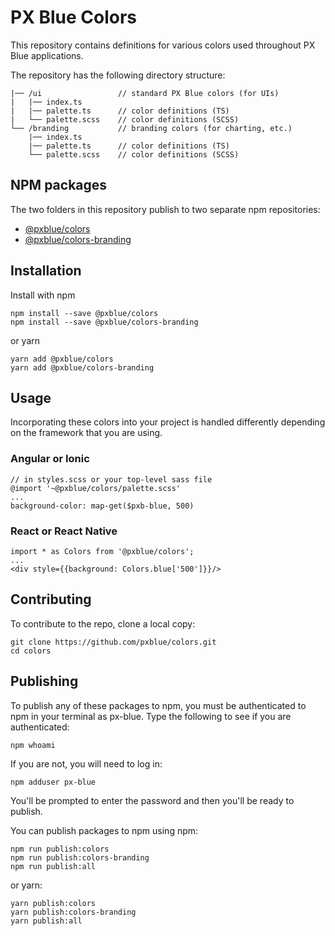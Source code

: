 # PX Blue Colors

This repository contains definitions for various colors used throughout PX Blue applications. 

The repository has the following directory structure:

```
|── /ui                 // standard PX Blue colors (for UIs)
|   |── index.ts                            
|   |── palette.ts      // color definitions (TS)
|   └── palette.scss    // color definitions (SCSS)
└── /branding           // branding colors (for charting, etc.)
    |── index.ts                            
    |── palette.ts      // color definitions (TS)
    └── palette.scss    // color definitions (SCSS)
```

## NPM packages
The two folders in this repository publish to two separate npm repositories: 
* [@pxblue/colors](https://www.npmjs.com/package/@pxblue/colors)
* [@pxblue/colors-branding](https://www.npmjs.com/package/@pxblue/colors-branding)

## Installation
Install with npm
```
npm install --save @pxblue/colors
npm install --save @pxblue/colors-branding
```
or yarn
```
yarn add @pxblue/colors
yarn add @pxblue/colors-branding
```

## Usage
Incorporating these colors into your project is handled differently depending on the framework that you are using.

### Angular or Ionic
```
// in styles.scss or your top-level sass file
@import '~@pxblue/colors/palette.scss'
...
background-color: map-get($pxb-blue, 500)
```

### React or React Native
```
import * as Colors from '@pxblue/colors';
...
<div style={{background: Colors.blue['500']}}/>
```

## Contributing
To contribute to the repo, clone a local copy:

```
git clone https://github.com/pxblue/colors.git
cd colors
```

## Publishing
To publish any of these packages to npm, you must be authenticated to npm in your terminal as px-blue. Type the following to see if you are authenticated:
```
npm whoami
```
If you are not, you will need to log in:
```
npm adduser px-blue
```
You'll be prompted to enter the password and then you'll be ready to publish.

You can publish packages to npm using npm:
```
npm run publish:colors
npm run publish:colors-branding
npm run publish:all
```
or yarn:
```
yarn publish:colors
yarn publish:colors-branding
yarn publish:all
```